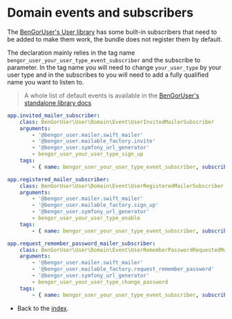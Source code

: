 # Domain events and subscribers

The [BenGorUser's User library](https://github.com/BenGorUser/User) has some built-in subscribers that need to be added
 to make them work, the bundle does not register them by default.
 
The declaration mainly relies in the tag name `bengor_user_your_user_type_event_subscriber` and the subscribe to parameter.
In the tag name you will need to change `your_user_type` by your user type and in the subscribes to you will need to 
add a fully qualified name you want to listen to.

> A whole list of default events is available in the 
[BenGorUser's standalone library docs](https://github.com/BenGorUser/User/blob/master/docs/events.md)

```yml
app.invited_mailer_subscriber:
    class: BenGorUser\User\Domain\Event\UserInvitedMailerSubscriber
    arguments:
        - '@bengor_user.mailer.swift_mailer'
        - '@bengor_user.mailable_factory.invite'
        - '@bengor_user.symfony_url_generator'
        - bengor_user_your_user_type_sign_up
    tags:
        - { name: bengor_user_your_user_type_event_subscriber, subscribes_to: BenGorUser\User\Domain\Model\Event\UserInvited }

app.registered_mailer_subscriber:
    class: BenGorUser\User\Domain\Event\UserRegisteredMailerSubscriber
    arguments:
        - '@bengor_user.mailer.swift_mailer'
        - '@bengor_user.mailable_factory.sign_up'
        - '@bengor_user.symfony_url_generator'
        - bengor_user_your_user_type_enable
    tags:
        - { name: bengor_user_your_user_type_event_subscriber, subscribes_to: BenGorUser\User\Domain\Model\Event\UserRegistered }

app.request_remember_password_mailer_subscriber:
    class: BenGorUser\User\Domain\Event\UserRememberPasswordRequestedMailerSubscriber
    arguments:
        - '@bengor_user.mailer.swift_mailer'
        - '@bengor_user.mailable_factory.request_remember_password'
        - '@bengor_user.symfony_url_generator'
        - bengor_user_your_user_type_change_password
    tags:
        - { name: bengor_user_your_user_type_event_subscriber, subscribes_to: BenGorUser\User\Domain\Model\Event\UserRememberPasswordRequested }
```

- Back to the [index](index.md).
